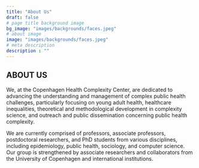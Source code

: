 ```yaml
---
title: "About Us"
draft: false
# page title background image
bg_image: "images/backgrounds/faces.jpeg"
# about image
image: "images/backgrounds/faces.jpeg"
# meta description
description : ""
---
```


## ABOUT US

We, at the Copenhagen Health Complexity Center, are dedicated to advancing the understanding and management of complex public health challenges, particularly focusing on young adult health, healthcare inequalities, theoretical and methodological development in complexity science, and outreach and public dissemination concerning public health complexity.

We are currently comprised of professors, associate professors, postdoctoral researchers, and PhD students from various disciplines, including epidemiology, public health, sociology, and computer science. Our group is strengthened by associate researchers and collaborators from the University of Copenhagen and international institutions.